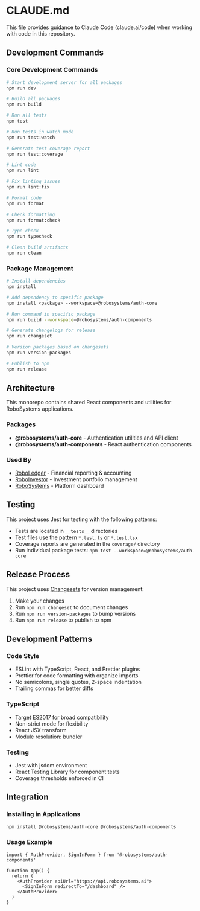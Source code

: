# CLAUDE.md

This file provides guidance to Claude Code (claude.ai/code) when working with code in this repository.

## Development Commands

### Core Development Commands

```bash
# Start development server for all packages
npm run dev

# Build all packages
npm run build

# Run all tests
npm test

# Run tests in watch mode
npm run test:watch

# Generate test coverage report
npm run test:coverage

# Lint code
npm run lint

# Fix linting issues
npm run lint:fix

# Format code
npm run format

# Check formatting
npm run format:check

# Type check
npm run typecheck

# Clean build artifacts
npm run clean
```

### Package Management

```bash
# Install dependencies
npm install

# Add dependency to specific package
npm install <package> --workspace=@robosystems/auth-core

# Run command in specific package
npm run build --workspace=@robosystems/auth-components

# Generate changelogs for release
npm run changeset

# Version packages based on changesets
npm run version-packages

# Publish to npm
npm run release
```

## Architecture

This monorepo contains shared React components and utilities for RoboSystems applications.

### Packages

- **@robosystems/auth-core** - Authentication utilities and API client
- **@robosystems/auth-components** - React authentication components

### Used By

- [RoboLedger](https://roboledger.ai) - Financial reporting & accounting
- [RoboInvestor](https://roboinvestor.ai) - Investment portfolio management  
- [RoboSystems](https://robosystems.ai) - Platform dashboard

## Testing

This project uses Jest for testing with the following patterns:

- Tests are located in `__tests__` directories
- Test files use the pattern `*.test.ts` or `*.test.tsx`
- Coverage reports are generated in the `coverage/` directory
- Run individual package tests: `npm test --workspace=@robosystems/auth-core`

## Release Process

This project uses [Changesets](https://github.com/changesets/changesets) for version management:

1. Make your changes
2. Run `npm run changeset` to document changes
3. Run `npm run version-packages` to bump versions
4. Run `npm run release` to publish to npm

## Development Patterns

### Code Style

- ESLint with TypeScript, React, and Prettier plugins
- Prettier for code formatting with organize imports
- No semicolons, single quotes, 2-space indentation
- Trailing commas for better diffs

### TypeScript

- Target ES2017 for broad compatibility
- Non-strict mode for flexibility
- React JSX transform
- Module resolution: bundler

### Testing

- Jest with jsdom environment
- React Testing Library for component tests
- Coverage thresholds enforced in CI

## Integration

### Installing in Applications

```bash
npm install @robosystems/auth-core @robosystems/auth-components
```

### Usage Example

```tsx
import { AuthProvider, SignInForm } from '@robosystems/auth-components'

function App() {
  return (
    <AuthProvider apiUrl="https://api.robosystems.ai">
      <SignInForm redirectTo="/dashboard" />
    </AuthProvider>
  )
}
```